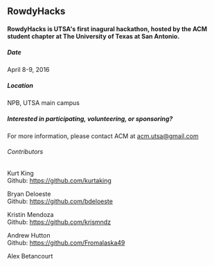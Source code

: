 ## RowdyHacks

#### RowdyHacks is UTSA's first inagural hackathon, hosted by the ACM student chapter at The University of Texas at San Antonio.


##### Date
April 8-9, 2016
##### Location
NPB, UTSA main campus
##### Interested in participating, volunteering, or sponsoring?
For more information, please contact ACM at acm.utsa@gmail.com


###### Contributors
Kurt King<br>
Github: https://github.com/kurtaking

Bryan Deloeste<br>
Github: https://github.com/bdeloeste

Kristin Mendoza<br>
Github: https://github.com/krismndz

Andrew Hutton<br>
Github: https://github.com/Fromalaska49

Alex Betancourt

